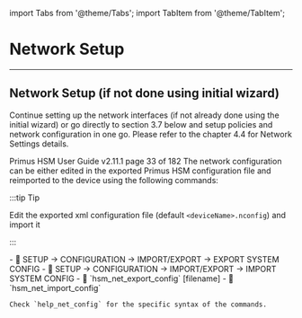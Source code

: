 import Tabs from '@theme/Tabs';
import TabItem from '@theme/TabItem';

# Network Setup

---

## Network Setup (if not done using initial wizard)

Continue setting up the network interfaces (if not already done using the initial wizard) or go directly to section 3.7 below and setup policies and network configuration in one go. Please refer to
the chapter 4.4 for Network Settings details.

Primus HSM User Guide v2.11.1 page 33 of 182
The network configuration can be either edited in the exported Primus HSM configuration file and
reimported to the device using the following commands:

:::tip Tip

Edit the exported xml configuration file (default `<deviceName>.nconfig`) and import it

:::


<Tabs groupId="device-setup">
  <TabItem value="ui" label="HSM User Interface (LC Display) Primus X/S-Series" default>
    -  SETUP → CONFIGURATION → IMPORT/EXPORT → EXPORT SYSTEM CONFIG
    -  SETUP → CONFIGURATION → IMPORT/EXPORT → IMPORT SYSTEM CONFIG
  </TabItem>
  <TabItem value="console" label="HSM Console Primus HSM, all Series" default>   
    -  `hsm_net_export_config` [filename]
    -  `hsm_net_import_config`

    Check `help_net_config` for the specific syntax of the commands.
  </TabItem>
</Tabs>